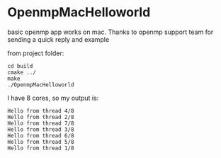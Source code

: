 # OpenmpMacHelloworld
  basic openmp app works on mac. Thanks to openmp support team for sending a quick reply and example
  
  
  from project folder:
  
  ```mkdir build
  cd build
  cmake ../
  make
  ./OpenmpMacHelloworld
  ```
  I have 8 cores, so my output is:
  ```Hello from thread 0/8
  Hello from thread 4/8
  Hello from thread 2/8
  Hello from thread 7/8
  Hello from thread 3/8
  Hello from thread 6/8
  Hello from thread 5/8
  Hello from thread 1/8
```
